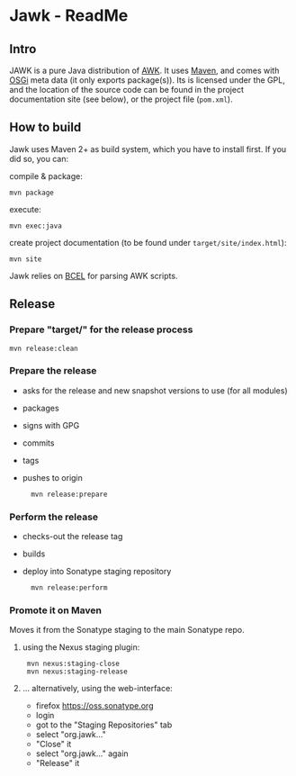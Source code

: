 # Jawk - ReadMe

## Intro

JAWK is a pure Java distribution of [AWK](https://en.wikipedia.org/wiki/AWK).
It uses [Maven](http://maven.apache.org/),
and comes with [OSGi](https://en.wikipedia.org/wiki/OSGi) meta data
(it only exports package(s)).
Its is licensed under the GPL, and the location of the source code
can be found in the project documentation site (see below),
or the project file (`pom.xml`).


## How to build

Jawk uses Maven 2+ as build system, which you have to install first.
If you did so, you can:

compile & package:

	mvn package

execute:

	mvn exec:java

create project documentation (to be found under `target/site/index.html`):

	mvn site

Jawk relies on [BCEL](http://commons.apache.org/bcel/) for parsing AWK scripts.


## Release

### Prepare "target/" for the release process

	mvn release:clean

### Prepare the release
* asks for the release and new snapshot versions to use (for all modules)
* packages
* signs with GPG
* commits
* tags
* pushes to origin

		mvn release:prepare

### Perform the release
* checks-out the release tag
* builds
* deploy into Sonatype staging repository

		mvn release:perform

### Promote it on Maven
Moves it from the Sonatype staging to the main Sonatype repo.

1. using the Nexus staging plugin:

		mvn nexus:staging-close
		mvn nexus:staging-release

2. ... alternatively, using the web-interface:
	* firefox https://oss.sonatype.org
	* login
	* got to the "Staging Repositories" tab
	* select "org.jawk..."
	* "Close" it
	* select "org.jawk..." again
	* "Release" it

